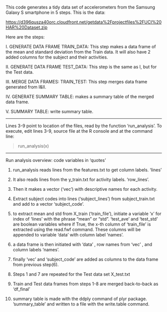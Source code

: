 This code generates a tidy data set of accelerometers from the Samsung Galaxy S smartphone in 5 steps. This is the data:

https://d396qusza40orc.cloudfront.net/getdata%2Fprojectfiles%2FUCI%20HAR%20Dataset.zip

Here are the steps:

I. GENERATE DATA FRAME TRAIN_DATA: This step makes a data frame of the mean and standard deviation from the Train data. It will also have 2 added columns for the subject and their activities.

II. GENERATE DATA FRAME TEST_DATA: This step is the same as I, but for the Test data.

III. MERGE DATA FRAMES: TRAIN_TEST: This step merges data frame generated from I&II.

IV. GENERATE SUMMARY TABLE: makes a summary table of the merged data frame.

V. SUMMARY TABLE: write summary table.

____________________________________________


Lines 3-9 point to location of the files, read by the function ‘run_analysis’.
To execute, edit lines 3-9, source file at the R console and at the command line:

> run_analysis(x)

____________________________________________

Run analysis overview: 	code variables in ‘quotes’

1. run_analysis reads lines from the features.txt to get column labels. ‘lines’

2. It also reads lines from the y_train.txt for activity labels. ‘row_lines’. 

3. Then it makes a vector (‘vec’) with descriptive names for each activity.

4. Extract subject codes into lines (‘subject_lines’) from subject_train.txt and add to a vector ‘subject_code’. 

5. to extract mean and std from X_train (‘train_file’), initiate a variable ‘x’ for index of ‘lines’ with the phrase “mean” or “std”. ‘test_ave’ and ‘test_std’ are boolean variables where if True, the x-th column of ‘train_file’ is extracted using the read.fwf command. These columns will be appended to variable ‘data’ with column label ‘names’.

6. a data frame is then initiated with ‘data’ ,  row names from ‘vec’ , and column labels ‘names’. 

7. finally ‘vec’ and ‘subject_code’ are added as columns to the data frame from previous step(6). 

8. Steps 1 and 7 are repeated for the Test data set X_test.txt

9. Train and Test data frames from steps 1-8 are merged back-to-back as ‘df_final’

10. summary table is made with the ddply command of plyr package. ’summary_table’ and written to a file with the write.table command. 





